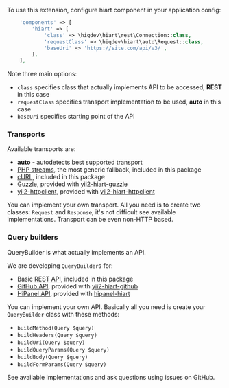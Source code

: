To use this extension, configure hiart component in your application config:

```php
    'components' => [
        'hiart' => [
            'class' => \hiqdev\hiart\rest\Connection::class,
            'requestClass' => \hiqdev\hiart\auto\Request::class,
            'baseUri' => 'https://site.com/api/v3/',
        ],
    ],
```

Note three main options:

- `class` specifies class that actually implements API to be accessed, **REST** in this case
- `requestClass` specifies transport implementation to be used, **auto** in this case
- `baseUri` specifies starting point of the API

### Transports

Available transports are:

- **auto** - autodetects best supported transport
- [PHP streams], the most generic fallback, included in this package
- [cURL], included in this package
- [Guzzle], provided with [yii2-hiart-guzzle](https://github.com/hiqdev/yii2-hiart-guzzle)
- [yii2-httpclient], provided with [yii2-hiart-httpclient](https://github.com/hiqdev/yii2-hiart-httpclient)

[PHP streams]:      http://php.net/manual/en/book.stream.php
[cURL]:             http://php.net/manual/en/book.curl.php
[Guzzle]:           https://github.com/guzzle/guzzle
[yii2-httpclient]:  https://github.com/yiisoft/yii2-httpclient

You can implement your own transport.
All you need is to create two classes: `Request` and `Response`, it's not difficult see available implementations.
Transport can be even non-HTTP based.

### Query builders

QueryBuilder is what actually implements an API.

We are developing `QueryBuilder`s for:

- Basic [REST API](https://en.wikipedia.org/wiki/Representational_state_transfer), included in this package
- [GitHub API](https://developer.github.com/v3/), provided with [yii2-hiart-github](https://github.com/hiqdev/yii2-hiart-github)
- [HiPanel API](https://hipanel.com/), provided with [hipanel-hiart](https://github.com/hiqdev/hipanel-hiart)

You can implement your own API.
Basically all you need is create your `QueryBuilder` class with these methods:

- `buildMethod(Query $query)`
- `buildHeaders(Query $query)`
- `buildUri(Query $query)`
- `buildQueryParams(Query $query)`
- `buildBody(Query $query)`
- `buildFormParams(Query $query)`

See available implementations and ask questions using issues on GitHub.
